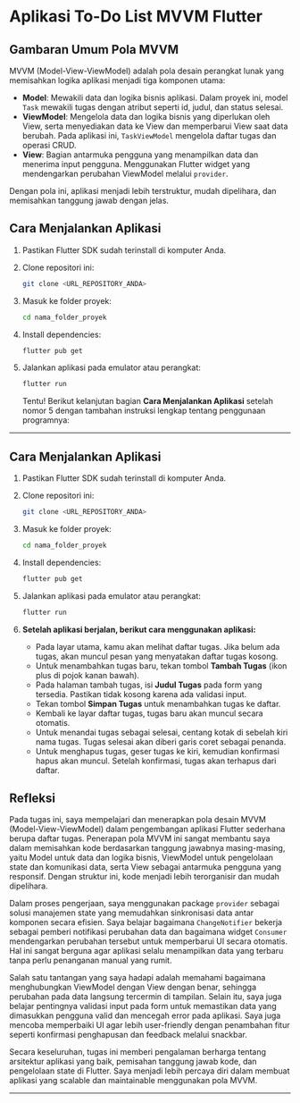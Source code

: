 # Aplikasi To-Do List MVVM Flutter

## Gambaran Umum Pola MVVM

MVVM (Model-View-ViewModel) adalah pola desain perangkat lunak yang memisahkan logika aplikasi menjadi tiga komponen utama:

- **Model**: Mewakili data dan logika bisnis aplikasi. Dalam proyek ini, model `Task` mewakili tugas dengan atribut seperti id, judul, dan status selesai.
- **ViewModel**: Mengelola data dan logika bisnis yang diperlukan oleh View, serta menyediakan data ke View dan memperbarui View saat data berubah. Pada aplikasi ini, `TaskViewModel` mengelola daftar tugas dan operasi CRUD.
- **View**: Bagian antarmuka pengguna yang menampilkan data dan menerima input pengguna. Menggunakan Flutter widget yang mendengarkan perubahan ViewModel melalui `provider`.

Dengan pola ini, aplikasi menjadi lebih terstruktur, mudah dipelihara, dan memisahkan tanggung jawab dengan jelas.

## Cara Menjalankan Aplikasi

1. Pastikan Flutter SDK sudah terinstall di komputer Anda.
2. Clone repositori ini:

   ```bash
   git clone <URL_REPOSITORY_ANDA>
   ```

3. Masuk ke folder proyek:

   ```bash
   cd nama_folder_proyek
   ```

4. Install dependencies:

   ```bash
   flutter pub get
   ```

5. Jalankan aplikasi pada emulator atau perangkat:

   ```bash
   flutter run
   ```

   Tentu! Berikut kelanjutan bagian **Cara Menjalankan Aplikasi** setelah nomor 5 dengan tambahan instruksi lengkap tentang penggunaan programnya:

---

## Cara Menjalankan Aplikasi

1. Pastikan Flutter SDK sudah terinstall di komputer Anda.

2. Clone repositori ini:

   ```bash
   git clone <URL_REPOSITORY_ANDA>
   ```

3. Masuk ke folder proyek:

   ```bash
   cd nama_folder_proyek
   ```

4. Install dependencies:

   ```bash
   flutter pub get
   ```

5. Jalankan aplikasi pada emulator atau perangkat:

   ```bash
   flutter run
   ```

6. **Setelah aplikasi berjalan, berikut cara menggunakan aplikasi:**

   - Pada layar utama, kamu akan melihat daftar tugas. Jika belum ada tugas, akan muncul pesan yang menyatakan daftar tugas kosong.
   - Untuk menambahkan tugas baru, tekan tombol **Tambah Tugas** (ikon plus di pojok kanan bawah).
   - Pada halaman tambah tugas, isi **Judul Tugas** pada form yang tersedia. Pastikan tidak kosong karena ada validasi input.
   - Tekan tombol **Simpan Tugas** untuk menambahkan tugas ke daftar.
   - Kembali ke layar daftar tugas, tugas baru akan muncul secara otomatis.
   - Untuk menandai tugas sebagai selesai, centang kotak di sebelah kiri nama tugas. Tugas selesai akan diberi garis coret sebagai penanda.
   - Untuk menghapus tugas, geser tugas ke kiri, kemudian konfirmasi hapus akan muncul. Setelah konfirmasi, tugas akan terhapus dari daftar.

## Refleksi

Pada tugas ini, saya mempelajari dan menerapkan pola desain MVVM (Model-View-ViewModel) dalam pengembangan aplikasi Flutter sederhana berupa daftar tugas. Penerapan pola MVVM ini sangat membantu saya dalam memisahkan kode berdasarkan tanggung jawabnya masing-masing, yaitu Model untuk data dan logika bisnis, ViewModel untuk pengelolaan state dan komunikasi data, serta View sebagai antarmuka pengguna yang responsif. Dengan struktur ini, kode menjadi lebih terorganisir dan mudah dipelihara.

Dalam proses pengerjaan, saya menggunakan package `provider` sebagai solusi manajemen state yang memudahkan sinkronisasi data antar komponen secara efisien. Saya belajar bagaimana `ChangeNotifier` bekerja sebagai pemberi notifikasi perubahan data dan bagaimana widget `Consumer` mendengarkan perubahan tersebut untuk memperbarui UI secara otomatis. Hal ini sangat berguna agar aplikasi selalu menampilkan data yang terbaru tanpa perlu penanganan manual yang rumit.

Salah satu tantangan yang saya hadapi adalah memahami bagaimana menghubungkan ViewModel dengan View dengan benar, sehingga perubahan pada data langsung tercermin di tampilan. Selain itu, saya juga belajar pentingnya validasi input pada form untuk memastikan data yang dimasukkan pengguna valid dan mencegah error pada aplikasi. Saya juga mencoba memperbaiki UI agar lebih user-friendly dengan penambahan fitur seperti konfirmasi penghapusan dan feedback melalui snackbar.

Secara keseluruhan, tugas ini memberi pengalaman berharga tentang arsitektur aplikasi yang baik, pemisahan tanggung jawab kode, dan pengelolaan state di Flutter. Saya menjadi lebih percaya diri dalam membuat aplikasi yang scalable dan maintainable menggunakan pola MVVM.

---
